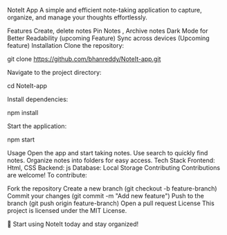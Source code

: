 NoteIt App
A simple and efficient note-taking application to capture, organize, and manage your thoughts effortlessly.

Features
Create, delete notes
Pin Notes , Archive notes
Dark Mode for Better Readability (upcoming Feature)
Sync across devices (Upcoming feature)
Installation
Clone the repository:

git clone https://github.com/bhanreddy/NoteIt-app.git

Navigate to the project directory:

cd NoteIt-app

Install dependencies:

npm install

Start the application:

npm start

Usage
Open the app and start taking notes.
Use search to quickly find notes.
Organize notes into folders for easy access.
Tech Stack
Frontend: Html, CSS
Backend: js
Database: Local Storage
Contributing
Contributions are welcome! To contribute:

Fork the repository
Create a new branch (git checkout -b feature-branch)
Commit your changes (git commit -m "Add new feature")
Push to the branch (git push origin feature-branch)
Open a pull request
License
This project is licensed under the MIT License.

🚀 Start using NoteIt today and stay organized!
